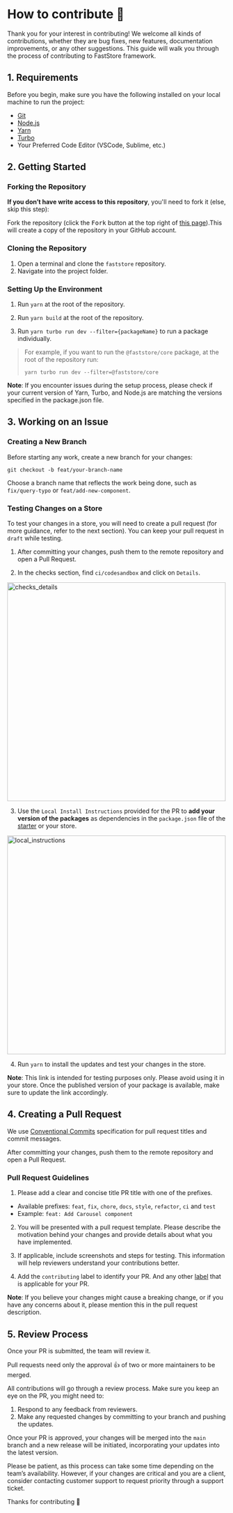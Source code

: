 # How to contribute 🌟

Thank you for your interest in contributing! We welcome all kinds of contributions, whether they are bug fixes, new features, documentation improvements, or any other suggestions. This guide will walk you through the process of contributing to FastStore framework.

## 1. Requirements

Before you begin, make sure you have the following installed on your local machine to run the project:

- [Git](https://git-scm.com)
- [Node.js](https://nodejs.org/en)
- [Yarn](https://yarnpkg.com/)
- [Turbo](https://turbo.build/repo/docs/getting-started/installation#installing-turbo)
- Your Preferred Code Editor (VSCode, Sublime, etc.)

## 2. Getting Started

### Forking the Repository

**If you don’t have write access to this repository**, you'll need to fork it (else, skip this step):

Fork the repository (click the <kbd>Fork</kbd> button at the top right of
[this page](https://github.com/vtex/faststore)).This will create a copy of the repository in your GitHub account.

### Cloning the Repository

1. Open a terminal and clone the `faststore` repository.
2. Navigate into the project folder.

### Setting Up the Environment

1. Run `yarn` at the root of the repository.

2. Run `yarn build` at the root of the repository.

3. Run `yarn turbo run dev --filter={packageName}` to run a package individually.

> For example, if you want to run the `@faststore/core` package, at the root of the repository run:
>
> `yarn turbo run dev --filter=@faststore/core`

**Note**: If you encounter issues during the setup process, please check if your current version of Yarn, Turbo, and Node.js are matching the versions specified in the package.json file.

## 3. Working on an Issue

### Creating a New Branch

Before starting any work, create a new branch for your changes:

```
git checkout -b feat/your-branch-name
```

Choose a branch name that reflects the work being done, such as `fix/query-typo` or `feat/add-new-component`.

### Testing Changes on a Store

To test your changes in a store, you will need to create a pull request (for more guidance, refer to the next section). You can keep your pull request in `draft` while testing.

1. After committing your changes, push them to the remote repository and open a Pull Request.

2. In the checks section, find `ci/codesandbox` and click on `Details`.

<img width="502" alt="checks_details" src="https://vtexhelp.vtexassets.com/assets/docs/src/dropdown-menu-example___338a9acd1892074ba750ada043ab92b4.png"></img>

3. Use the `Local Install Instructions` provided for the PR to **add your version of the packages** as dependencies in the `package.json` file of the [starter](https://github.com/vtex-sites/starter.store) or your store.

<img width="502" alt="local_instructions" src="https://vtexhelp.vtexassets.com/assets/docs/src/fs-package-local-install-cli___692a64eba8c0b3745c468176bfc610fb.png"></img>

4. Run `yarn` to install the updates and test your changes in the store.

**Note**: This link is intended for testing purposes only. Please avoid using it in your store. Once the published version of your package is available, make sure to update the link accordingly.

## 4. Creating a Pull Request

We use [Conventional Commits](https://www.conventionalcommits.org/en/v1.0.0/) specification for pull request titles and commit messages.

After committing your changes, push them to the remote repository and open a Pull Request.

### Pull Request Guidelines

1. Please add a clear and concise title PR title with one of the prefixes.

- Available prefixes: `feat`, `fix`, `chore`, `docs`, `style`, `refactor`, `ci` and `test`
- Example: `feat: Add Carousel component`

2. You will be presented with a pull request template. Please describe the motivation behind your changes and provide details about what you have implemented.

3. If applicable, include screenshots and steps for testing. This information will help reviewers understand your contributions better.

4. Add the `contributing` label to identify your PR. And any other [label](https://github.com/vtex/faststore/labels) that is applicable for your PR.

**Note**: If you believe your changes might cause a breaking change, or if you have any concerns about it, please mention this in the pull request description.

## 5. Review Process

Once your PR is submitted, the team will review it.

Pull requests need only the approval 👍 of two or more maintainers to be merged.

All contributions will go through a review process. Make sure you keep an eye on the PR, you might need to:

1. Respond to any feedback from reviewers.
2. Make any requested changes by committing to your branch and pushing the updates.

Once your PR is approved, your changes will be merged into the `main` branch and a new release will be initiated, incorporating your updates into the latest version.

Please be patient, as this process can take some time depending on the team’s availability. However, if your changes are critical and you are a client, consider contacting customer support to request priority through a support ticket.

Thanks for contributing 🎉

